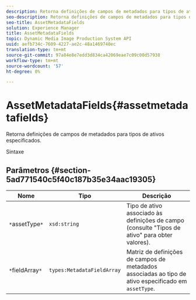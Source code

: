 ```yaml
---
description: Retorna definições de campos de metadados para tipos de ativos especificados.
seo-description: Retorna definições de campos de metadados para tipos de ativos especificados.
seo-title: AssetMetadataFields
solution: Experience Manager
title: AssetMetadataFields
topic: Dynamic Media Image Production System API
uuid: aefb734c-7609-4227-ae2c-48a1469740ec
translation-type: tm+mt
source-git-commit: 97a84e8e7edd3d834ca42069eae7c09c00d57938
workflow-type: tm+mt
source-wordcount: '57'
ht-degree: 0%

---
```



# AssetMetadataFields{#assetmetadatafields}

Retorna definições de campos de metadados para tipos de ativos especificados.

Sintaxe

## Parâmetros {#section-5ad771540c5f40c187b35e34aac19305}

| Nome | Tipo | Descrição |
|---|---|---|
| `*`assetType`*` | `xsd:string` | Tipo de ativo associado às definições de campo (consulte &quot;Tipos de ativo&quot; para obter valores). |
| `*`fieldArray`*` | `types:MetadataFieldArray` | Matriz de definições de campos de metadados associadas ao tipo de ativo especificado em `assetType`. |

